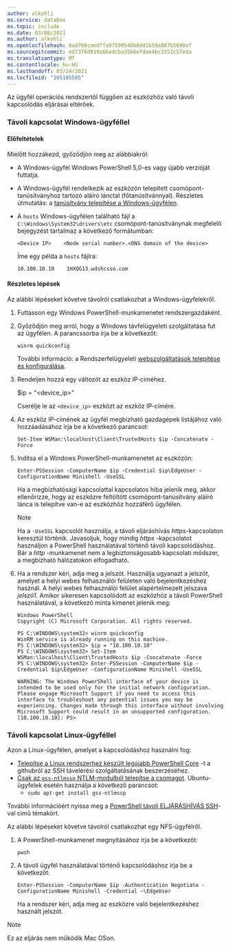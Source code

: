 ```yaml
---
author: alkohli
ms.service: databox
ms.topic: include
ms.date: 03/08/2021
ms.author: alkohli
ms.openlocfilehash: 0ad760caedffa97599548b8dd1b59a887b5690af
ms.sourcegitcommit: ed7376d919a66edcba3566efdee4bc3351c57eda
ms.translationtype: MT
ms.contentlocale: hu-HU
ms.lasthandoff: 03/24/2021
ms.locfileid: "105105585"
---
```

Az ügyfél operációs rendszertől függően az eszközhöz való távoli kapcsolódás eljárásai eltérőek.

### <a name="remotely-connect-from-a-windows-client"></a>Távoli kapcsolat Windows-ügyféllel


#### <a name="prerequisites"></a>Előfeltételek

Mielőtt hozzákezd, győződjön meg az alábbiakról:

- A Windows-ügyfél Windows PowerShell 5,0-es vagy újabb verzióját futtatja.
- A Windows-ügyfél rendelkezik az eszközön telepített csomópont-tanúsítványhoz tartozó aláíró lánctal (főtanúsítvánnyal). Részletes útmutatás: a [tanúsítvány telepítése a Windows-ügyfélen](../articles/databox-online/azure-stack-edge-gpu-manage-certificates.md#import-certificates-on-the-client-accessing-the-device).
- A `hosts` Windows-ügyfélen található fájl a `C:\Windows\System32\drivers\etc` csomópont-tanúsítványnak megfelelő bejegyzést tartalmaz a következő formátumban:

    `<Device IP>    <Node serial number>.<DNS domain of the device>`

    Íme egy példa a `hosts` fájlra:
 
    `10.100.10.10    1HXQG13.wdshcsso.com`
  

#### <a name="detailed-steps"></a>Részletes lépések

Az alábbi lépéseket követve távolról csatlakozhat a Windows-ügyfelekről.

1. Futtasson egy Windows PowerShell-munkamenetet rendszergazdaként.
2. Győződjön meg arról, hogy a Windows távfelügyeleti szolgáltatása fut az ügyfélen. A parancssorba írja be a következőt:

    `winrm quickconfig`

    További információ: a Rendszerfelügyeleti [webszolgáltatások telepítése és konfigurálása](/windows/win32/winrm/installation-and-configuration-for-windows-remote-management#quick-default-configuration).

3. Rendeljen hozzá egy változót az eszköz IP-címéhez.

    $ip = "<device_ip>"

    Cserélje le az `<device_ip>` eszközt az eszköz IP-címére.

4. Az eszköz IP-címének az ügyfél megbízható gazdagépek listájához való hozzáadásához írja be a következő parancsot:

    `Set-Item WSMan:\localhost\Client\TrustedHosts $ip -Concatenate -Force`

5. Indítsa el a Windows PowerShell-munkamenetet az eszközön:

    `Enter-PSSession -ComputerName $ip -Credential $ip\EdgeUser -ConfigurationName Minishell -UseSSL`

    Ha a megbízhatósági kapcsolattal kapcsolatos hiba jelenik meg, akkor ellenőrizze, hogy az eszközre feltöltött csomópont-tanúsítvány aláíró lánca is telepítve van-e az eszközhöz hozzáférő ügyfélen.

    > [!NOTE] 
    > Ha a `-UseSSL` kapcsolót használja, a távoli eljáráshívás *https*-kapcsolaton keresztül történik. Javasoljuk, hogy mindig *https* -kapcsolatot használjon a PowerShell használatával történő távoli kapcsolódáshoz. Bár a *http* -munkamenet nem a legbiztonságosabb kapcsolati módszer, a megbízható hálózatokon elfogadható.

6. Ha a rendszer kéri, adja meg a jelszót. Használja ugyanazt a jelszót, amelyet a helyi webes felhasználói felületen való bejelentkezéshez használ. A helyi webes felhasználói felület alapértelmezett jelszava *jelszó1*. Amikor sikeresen kapcsolódott az eszközhöz a távoli PowerShell használatával, a következő minta kimenet jelenik meg:  

    ```
    Windows PowerShell
    Copyright (C) Microsoft Corporation. All rights reserved.
    
    PS C:\WINDOWS\system32> winrm quickconfig
    WinRM service is already running on this machine.
    PS C:\WINDOWS\system32> $ip = "10.100.10.10"
    PS C:\WINDOWS\system32> Set-Item WSMan:\localhost\Client\TrustedHosts $ip -Concatenate -Force
    PS C:\WINDOWS\system32> Enter-PSSession -ComputerName $ip -Credential $ip\EdgeUser -ConfigurationName Minishell -UseSSL

    WARNING: The Windows PowerShell interface of your device is intended to be used only for the initial network configuration. Please engage Microsoft Support if you need to access this interface to troubleshoot any potential issues you may be experiencing. Changes made through this interface without involving Microsoft Support could result in an unsupported configuration.
    [10.100.10.10]: PS>
    ```

### <a name="remotely-connect-from-a-linux-client"></a>Távoli kapcsolat Linux-ügyféllel

Azon a Linux-ügyfélen, amelyet a kapcsolódáshoz használni fog:

- [Telepítse a Linux rendszerhez készült legújabb PowerShell Core](/powershell/scripting/install/installing-powershell-core-on-linux) -t a githubról az SSH távelérési szolgáltatásának beszerzéséhez. 
- [Csak az `gss-ntlmssp` NTLM-modulból telepítse a csomagot](https://github.com/Microsoft/omi/blob/master/Unix/doc/setup-ntlm-omi.md). Ubuntu-ügyfelek esetén használja a következő parancsot:
    - `sudo apt-get install gss-ntlmssp`

További információért nyissa meg a [PowerShell távoli ELJÁRÁSHÍVÁS SSH](/powershell/scripting/learn/remoting/ssh-remoting-in-powershell-core)-val című témakört.

Az alábbi lépéseket követve távolról csatlakozhat egy NFS-ügyfélről.

1. A PowerShell-munkamenet megnyitásához írja be a következőt:

    `pwsh`
 
2. A távoli ügyfél használatával történő kapcsolódáshoz írja be a következőt:

    `Enter-PSSession -ComputerName $ip -Authentication Negotiate -ConfigurationName Minishell -Credential ~\EdgeUser`

    Ha a rendszer kéri, adja meg az eszközre való bejelentkezéshez használt jelszót.
 
> [!NOTE]
> Ez az eljárás nem működik Mac OSon.